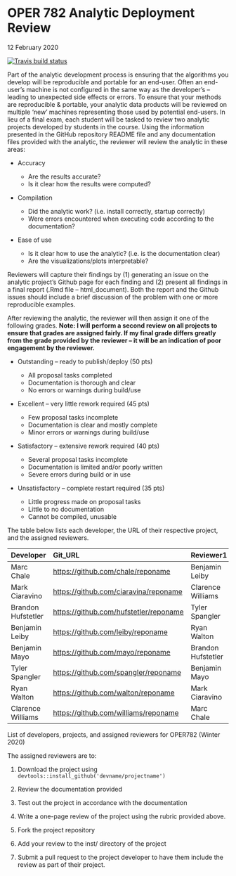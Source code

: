 OPER 782 Analytic Deployment Review
================
12 February 2020

<!-- badges: start -->

[![Travis build
status](https://travis-ci.org/ryanwalton57/OPER782.WI2020.svg?branch=master)](https://travis-ci.org/ryanwalton57/OPER782.WI2020)
<!-- badges: end -->

Part of the analytic development process is ensuring that the algorithms
you develop will be reproducible and portable for an end-user. Often an
end-user’s machine is not configured in the same way as the developer’s
– leading to unexpected side effects or errors. To ensure that your
methods are reproducible & portable, your analytic data products will be
reviewed on multiple ‘new’ machines representing those used by potential
end-users. In lieu of a final exam, each student will be tasked to
review two analytic projects developed by students in the course. Using
the information presented in the GitHub repository README file and any
documentation files provided with the analytic, the reviewer will review
the analytic in these areas:

  - Accuracy
    
      - Are the results accurate?
      - Is it clear how the results were computed?

  - Compilation
    
      - Did the analytic work? (i.e. install correctly, startup
        correctly)
      - Were errors encountered when executing code according to the
        documentation?

  - Ease of use
    
      - Is it clear how to use the analytic? (i.e. is the documentation
        clear)
      - Are the visualizations/plots interpretable?

Reviewers will capture their findings by (1) generating an issue on the
analytic project’s Github page for each finding and (2) present all
findings in a final report (.Rmd file – html\_document). Both the report
and the Github issues should include a brief discussion of the problem
with one or more reproducible examples.

After reviewing the analytic, the reviewer will then assign it one of
the following grades. **Note: I will perform a second review on all
projects to ensure that grades are assigned fairly. If my final grade
differs greatly from the grade provided by the reviewer – it will be an
indication of poor engagement by the reviewer.**

  - Outstanding – ready to publish/deploy (50 pts)
    
      - All proposal tasks completed
      - Documentation is thorough and clear
      - No errors or warnings during build/use

  - Excellent – very little rework required (45 pts)
    
      - Few proposal tasks incomplete
      - Documentation is clear and mostly complete
      - Minor errors or warnings during build/use

  - Satisfactory – extensive rework required (40 pts)
    
      - Several proposal tasks incomplete
      - Documentation is limited and/or poorly written
      - Severe errors during build or in use

  - Unsatisfactory – complete restart required (35 pts)
    
      - Little progress made on proposal tasks
      - Little to no documentation
      - Cannot be compiled, unusable

The table below lists each developer, the URL of their respective
project, and the assigned
reviewers.

| Developer          | Git\_URL                                 | Reviewer1          | Reviewer2          |
| :----------------- | :--------------------------------------- | :----------------- | :----------------- |
| Marc Chale         | <https://github.com/chale/reponame>      | Benjamin Leiby     | Tyler Spangler     |
| Mark Ciaravino     | <https://github.com/ciaravina/reponame>  | Clarence Williams  | Benjamin Leiby     |
| Brandon Hufstetler | <https://github.com/hufstetler/reponame> | Tyler Spangler     | Benjamin Mayo      |
| Benjamin Leiby     | <https://github.com/leiby/reponame>      | Ryan Walton        | Brandon Hufstetler |
| Benjamin Mayo      | <https://github.com/mayo/reponame>       | Brandon Hufstetler | Ryan Walton        |
| Tyler Spangler     | <https://github.com/spangler/reponame>   | Benjamin Mayo      | Mark Ciaravino     |
| Ryan Walton        | <https://github.com/walton/reponame>     | Mark Ciaravino     | Clarence Williams  |
| Clarence Williams  | <https://github.com/williams/reponame>   | Marc Chale         | Marc Chale         |

List of developers, projects, and assigned reviewers for OPER782 (Winter
2020)

The assigned reviewers are to:

1.  Download the project using
    `devtools::install_github('devname/projectname')`

2.  Review the documentation provided

3.  Test out the project in accordance with the documentation

4.  Write a one-page review of the project using the rubric provided
    above.

5.  Fork the project repository

6.  Add your review to the inst/ directory of the project

7.  Submit a pull request to the project developer to have them include
    the review as part of their project.
